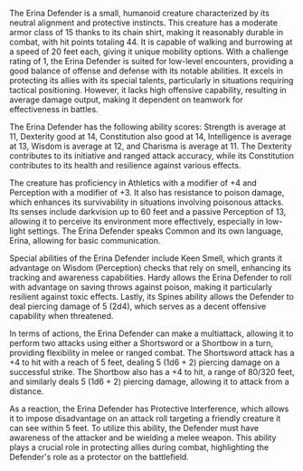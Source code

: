 The Erina Defender is a small, humanoid creature characterized by its neutral alignment and protective instincts. This creature has a moderate armor class of 15 thanks to its chain shirt, making it reasonably durable in combat, with hit points totaling 44. It is capable of walking and burrowing at a speed of 20 feet each, giving it unique mobility options. With a challenge rating of 1, the Erina Defender is suited for low-level encounters, providing a good balance of offense and defense with its notable abilities. It excels in protecting its allies with its special talents, particularly in situations requiring tactical positioning. However, it lacks high offensive capability, resulting in average damage output, making it dependent on teamwork for effectiveness in battles.

The Erina Defender has the following ability scores: Strength is average at 11, Dexterity good at 14, Constitution also good at 14, Intelligence is average at 13, Wisdom is average at 12, and Charisma is average at 11. The Dexterity contributes to its initiative and ranged attack accuracy, while its Constitution contributes to its health and resilience against various effects.

The creature has proficiency in Athletics with a modifier of +4 and Perception with a modifier of +3. It also has resistance to poison damage, which enhances its survivability in situations involving poisonous attacks. Its senses include darkvision up to 60 feet and a passive Perception of 13, allowing it to perceive its environment more effectively, especially in low-light settings. The Erina Defender speaks Common and its own language, Erina, allowing for basic communication.

Special abilities of the Erina Defender include Keen Smell, which grants it advantage on Wisdom (Perception) checks that rely on smell, enhancing its tracking and awareness capabilities. Hardy allows the Erina Defender to roll with advantage on saving throws against poison, making it particularly resilient against toxic effects. Lastly, its Spines ability allows the Defender to deal piercing damage of 5 (2d4), which serves as a decent offensive capability when threatened.

In terms of actions, the Erina Defender can make a multiattack, allowing it to perform two attacks using either a Shortsword or a Shortbow in a turn, providing flexibility in melee or ranged combat. The Shortsword attack has a +4 to hit with a reach of 5 feet, dealing 5 (1d6 + 2) piercing damage on a successful strike. The Shortbow also has a +4 to hit, a range of 80/320 feet, and similarly deals 5 (1d6 + 2) piercing damage, allowing it to attack from a distance.

As a reaction, the Erina Defender has Protective Interference, which allows it to impose disadvantage on an attack roll targeting a friendly creature it can see within 5 feet. To utilize this ability, the Defender must have awareness of the attacker and be wielding a melee weapon. This ability plays a crucial role in protecting allies during combat, highlighting the Defender's role as a protector on the battlefield.